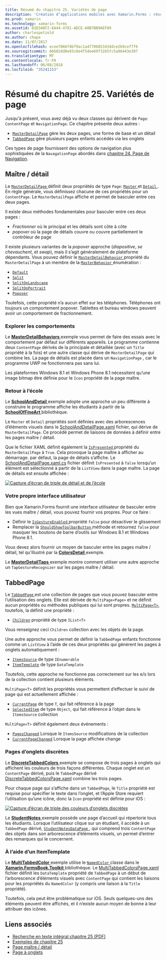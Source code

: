 ```yaml
---
title: Résumé du chapitre 25. Variétés de page
description: 'Création d’applications mobiles avec Xamarin.Forms : résumé du chapitre 25. Variétés de page'
ms.prod: xamarin
ms.technology: xamarin-forms
ms.assetid: D1D348F2-6A44-4781-ADCE-A0B7BB9AEF89
author: charlespetzold
ms.author: chape
ms.date: 11/07/2017
ms.openlocfilehash: ecee7866f4bf9ac1a4f706853434dce2b9cef7f6
ms.sourcegitcommit: 66682dd8e93c0e4f5dee69f32b5fc5a96443e307
ms.translationtype: MT
ms.contentlocale: fr-FR
ms.lasthandoff: 06/08/2018
ms.locfileid: "35241153"
---
```

# <a name="summary-of-chapter-25-page-varieties"></a>Résumé du chapitre 25. Variétés de page

Jusqu'à présent, vous avez déjà vu deux classes qui dérivent de `Page`: `ContentPage` et `NavigationPage`. Ce chapitre présente deux autres :

- [`MasterDetailPage`](https://developer.xamarin.com/api/type/Xamarin.Forms.MasterDetailPage/) gère les deux pages, une forme de base et un détail
- [`TabbedPage`](https://developer.xamarin.com/api/type/Xamarin.Forms.TabbedPage/) gère plusieurs pages enfants accédés via les onglets

Ces types de page fournissent des options de navigation plus sophistiquées de la `NavagationPage` abordés dans [chapitre 24. Page de Navigation](~/xamarin-forms/creating-mobile-apps-xamarin-forms/summaries/chapter24.md).

## <a name="master-and-detail"></a>Maître / détail

Le [ `MasterDetailPage` ](https://developer.xamarin.com/api/type/Xamarin.Forms.MasterDetailPage/) définit deux propriétés de type `Page`: [ `Master` ](https://developer.xamarin.com/api/property/Xamarin.Forms.MasterDetailPage.Master/) et [ `Detail` ](https://developer.xamarin.com/api/property/Xamarin.Forms.MasterDetailPage.Detail/). En règle générale, vous définissez chacune de ces propriétés pour un `ContentPage`. Le `MasterDetailPage` affiche et permet de basculer entre ces deux pages.

Il existe deux méthodes fondamentales pour basculer entre ces deux pages :

- *Fractionner* où le principal et les détails sont côte à côte
- *popover* où la page de détails couvre ou couvre partiellement le contrôleur de page

Il existe plusieurs variantes de la *popover* approche (*diapositive*, *se chevauchent*, et *swap*), mais il s’agit généralement de plateforme dépendants. Vous pouvez définir le [ `MasterDetailBehavior` ](https://developer.xamarin.com/api/property/Xamarin.Forms.MasterDetailPage.MasterBehavior/) propriété du `MasterDetailPage` à un membre de la [ `MasterBehavior` ](https://developer.xamarin.com/api/type/Xamarin.Forms.MasterBehavior/) énumération :

- [`Default`](https://developer.xamarin.com/api/field/Xamarin.Forms.MasterBehavior.Default/)
- [`Split`](https://developer.xamarin.com/api/field/Xamarin.Forms.MasterBehavior.Split/)
- [`SplitOnLandscape`](https://developer.xamarin.com/api/field/Xamarin.Forms.MasterBehavior.SplitOnLandscape/)
- [`SplitOnPortrait`](https://developer.xamarin.com/api/field/Xamarin.Forms.MasterBehavior.SplitOnPortrait/)
- [`Popover`](https://developer.xamarin.com/api/field/Xamarin.Forms.MasterBehavior.Popover/)

Toutefois, cette propriété n’a aucun effet sur les téléphones. Téléphones ont toujours un comportement popover. Tablettes et bureau windows peuvent avoir un comportement de fractionnement.

### <a name="exploring-the-behaviors"></a>Explorer les comportements

Le [ **MasterDetailBehaviors** ](https://github.com/xamarin/xamarin-forms-book-samples/tree/master/Chapter25/MasterDetailBehaviors) exemple vous permet de faire des essais avec le comportement par défaut sur différents appareils. Le programme contienne deux `ContentPage` dérivés de la principale et détaillée (avec un `Title` propriété à la fois) et une autre classe qui dérive de `MasterDetailPage` qui combine les. La page de détails est placée dans un `NavigationPage` , car le programme UWP ne fonctionnera pas sans lui.

Les plateformes Windows 8.1 et Windows Phone 8.1 nécessitent qu’une image bitmap être définie pour le `Icon` propriété de la page maître.

### <a name="back-to-school"></a>Retour à l’école

Le [ **SchoolAndDetail** ](https://github.com/xamarin/xamarin-forms-book-samples/tree/master/Chapter25/SchoolAndDetail) exemple adopte une approche un peu différente à construire le programme affiche les étudiants à partir de la [ **SchoolOfFineArt** ](https://github.com/xamarin/xamarin-forms-book-samples/tree/master/Libraries/SchoolOfFineArt) bibliothèque.

Le `Master` et `Detail` propriétés sont définies avec des arborescences d’éléments visuels dans le [SchoolAndDetailPage.xaml](https://github.com/xamarin/xamarin-forms-book-samples/blob/master/Chapter25/SchoolAndDetail/SchoolAndDetail/SchoolAndDetail/SchoolAndDetailPage.xaml) fichier, qui dérive de `MasterDetailPage`. Ce procédé permet de liaisons de données à définir entre les pages maître / détail.

Que le fichier XAML définit également la [ `IsPresented` ](https://developer.xamarin.com/api/property/Xamarin.Forms.MasterDetailPage.IsPresented/) propriété du `MasterDetailPage` à `True`. Cela provoque la page maître à afficher au démarrage. par défaut, la page de détails s’affiche. Le [SchoolAndDetailPage.xaml.cs](https://github.com/xamarin/xamarin-forms-book-samples/blob/master/Chapter25/SchoolAndDetail/SchoolAndDetail/SchoolAndDetail/SchoolAndDetailPage.xaml.cs) fichier définit `IsPresented` à `false` lorsqu’un élément est sélectionné à partir de la `ListView` dans la page maître. La page de détails est ensuite affichée :

[![Capture d’écran de triple de détail et de l’école](images/ch25fg09-small.png "Page à partir d’un MasterDetailPage")](images/ch25fg09-large.png#lightbox "Page à partir d’un MasterDetailPage")

### <a name="your-own-user-interface"></a>Votre propre interface utilisateur

Bien que Xamarin.Forms fournit une interface utilisateur de basculer entre les vues maître / détail, vous pouvez fournir vos propres. Pour ce faire :

- Définir le [ `IsGestureEnabled` ](https://developer.xamarin.com/api/property/Xamarin.Forms.MasterDetailPage.IsGestureEnabled/) propriété `false` pour désactiver le glissement
- Remplacer la [ `ShouldShowToolbarButton` ](https://developer.xamarin.com/api/member/Xamarin.Forms.MasterDetailPage.ShouldShowToolbarButton()/) méthode et retournez `false` pour masquer les boutons de barre d’outils sur Windows 8.1 et Windows Phone 8.1.

Vous devez alors fournir un moyen de basculer entre les pages maître / détail, tel qu’illustré par la [ **ColorsDetail** ](https://github.com/xamarin/xamarin-forms-book-samples/tree/master/Chapter25/ColorsDetails) exemple.

Le [ **MasterDetailTaps** ](https://github.com/xamarin/xamarin-forms-book-samples/tree/master/Chapter25/MasterDetailTaps) exemple montre comment utiliser une autre approche un `TapGestureRecognizer` sur les pages maître / détail.

## <a name="tabbedpage"></a>TabbedPage

Le [ `TabbedPage` ](https://developer.xamarin.com/api/type/Xamarin.Forms.TabbedPage/) est une collection de pages que vous pouvez basculer entre l’utilisation des onglets. Elle est dérivée de `MultiPage<Page>` et ne définit aucun propriétés ou méthodes publiques qui lui sont propres. [`MultiPage<T>`](https://developer.xamarin.com/api/type/Xamarin.Forms.MultiPage%3CT%3E/), toutefois, la définit une propriété :

- [`Children`](https://developer.xamarin.com/api/property/Xamarin.Forms.MultiPage%3CT%3E.Children/) propriété de type `IList<T>`

Vous renseignez ceci `Children` collection avec les objets de la page.

Une autre approche vous permet de définir la `TabbedPage` enfants fonctionne comme un `ListView` à l’aide de ces deux propriétés qui génèrent les pages à onglets automatiquement :

- [`ItemsSource`](https://developer.xamarin.com/api/property/Xamarin.Forms.MultiPage%3CT%3E.ItemsSource/) de type `IEnumerable`
- [`ItemTemplate`](https://developer.xamarin.com/api/property/Xamarin.Forms.MultiPage%3CT%3E.ItemTemplate/) de type `DataTemplate`

Toutefois, cette approche ne fonctionne pas correctement sur les e/s lors de la collection contient plusieurs éléments.

`MultiPage<T>` définit les propriétés vous permettent d’effectuer le suivi de page qui est actuellement affichée :

- [`CurrentPage`](https://developer.xamarin.com/api/property/Xamarin.Forms.MultiPage%3CT%3E.CurrentPage/) de type `T`, qui fait référence à la page
- [`SelectedItem`](https://developer.xamarin.com/api/property/Xamarin.Forms.MultiPage%3CT%3E.SelectedItem/) de type `Object`, qui fait référence à l’objet dans le `ItemsSource` collection

`MultiPage<T>` définit également deux événements :

- [`PagesChanged`](https://developer.xamarin.com/api/event/Xamarin.Forms.MultiPage%3CT%3E.PagesChanged/) Lorsque le `ItemsSource` modifications de la collection
- [`CurrentPageChanged`](https://developer.xamarin.com/api/event/Xamarin.Forms.MultiPage%3CT%3E.CurrentPageChanged/) Lorsque la page affichée change

### <a name="discrete-tab-pages"></a>Pages d’onglets discrètes

Le [ **DiscreteTabbedColors** ](https://github.com/xamarin/xamarin-forms-book-samples/tree/master/Chapter25/DiscreteTabbedColors) exemple se compose de trois pages à onglets qui affichent les couleurs de trois façons différentes. Chaque onglet est un `ContentPage` dérivé, puis le `TabbedPage` dérivé [DiscreteTabbedColorsPage.xaml](https://github.com/xamarin/xamarin-forms-book-samples/blob/master/Chapter25/DiscreteTabbedColors/DiscreteTabbedColors/DiscreteTabbedColors/DiscreteTabbedColorsPage.xaml) combine les trois pages.

Pour chaque page qui s’affiche dans un `TabbedPage`, le `Title` propriété est requise pour spécifier le texte dans l’onglet, et l’Apple Store requiert l’utilisation qu’une icône, donc la `Icon` propriété est définie pour iOS :

[![Capture d’écran de triple des couleurs d’onglets discrètes](images/ch25fg13-small.png "TabbedPage")](images/ch25fg13-large.png#lightbox "TabbedPage")

Le [ **StudentNotes** ](https://github.com/xamarin/xamarin-forms-book-samples/tree/master/Chapter25/StudentNotes) exemple possède une page d’accueil qui répertorie tous les étudiants. Lorsque l’utilisateur clique sur un étudiant, il accède à un `TabbedPage` dérivé, [ `StudentNotesDataPage` ](https://github.com/xamarin/xamarin-forms-book-samples/blob/master/Chapter25/StudentNotes/StudentNotes/StudentNotes/StudentNotesDataPage.xaml), qui comprend trois `ContentPage` des objets dans son arborescence d’éléments visuels, un permet d’entrer des remarques qui le concernent.

### <a name="using-an-itemtemplate"></a>À l’aide d’un ItemTemplate

Le [ **MultiTabbedColor** ](https://github.com/xamarin/xamarin-forms-book-samples/tree/master/Chapter25/MultiTabbedColors) exemple utilise le [ `NamedColor` ](https://github.com/xamarin/xamarin-forms-book-samples/blob/master/Libraries/Xamarin.FormsBook.Toolkit/Xamarin.FormsBook.Toolkit/NamedColor.cs) classe dans le [ **Xamarin.FormsBook.Toolkit** ](https://github.com/xamarin/xamarin-forms-book-samples/tree/master/Libraries/Xamarin.FormsBook.Toolkit) bibliothèque. Le [MultiTabbedColorsPage.xaml](https://github.com/xamarin/xamarin-forms-book-samples/blob/master/Chapter25/MultiTabbedColors/MultiTabbedColors/MultiTabbedColors/MultiTabbedColorsPage.xaml) fichier définit les `DataTemplate` propriété de `TabbedPage` à un début de l’arborescence d’éléments visuels avec `ContentPage` qui contient les liaisons pour les propriétés du `NamedColor` (y compris une liaison à la `Title` propriété).

Toutefois, cela peut être problématique sur iOS. Seuls quelques-uns des éléments peuvent être affichés, et il n’existe aucun moyen de bonne à leur attribuer des icônes.



## <a name="related-links"></a>Liens associés

- [Recherche en texte intégral chapitre 25 (PDF)](https://download.xamarin.com/developer/xamarin-forms-book/XamarinFormsBook-Ch25-Apr2016.pdf)
- [Exemples de chapitre 25](https://github.com/xamarin/xamarin-forms-book-samples/tree/master/Chapter25)
- [Page maître / détail](~/xamarin-forms/app-fundamentals/navigation/master-detail-page.md)
- [Page à onglets](~/xamarin-forms/app-fundamentals/navigation/tabbed-page.md)
